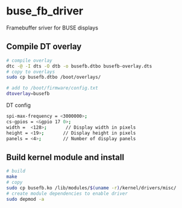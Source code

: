 # buse_fb_driver
Framebuffer sriver for BUSE displays


## Compile DT overlay
```bash
# compile overlay
dtc -@ -I dts -O dtb -o busefb.dtbo busefb-overlay.dts
# copy to overlays
sudo cp busefb.dtbo /boot/overlays/

# add to /boot/firmware/config.txt
dtoverlay=busefb
```

DT config

```bash
spi-max-frequency = <3000000>;
cs-gpios = <&gpio 17 0>;
width =  <128>;       // Display width in pixels
height = <19>;       // Display height in pixels
panels = <4>;        // Number of display panels

```


## Build kernel module and install
```bash
# build
make
# copy
sudo cp busefb.ko /lib/modules/$(uname -r)/kernel/drivers/misc/
# create module dependencies to enable driver
sudo depmod -a

```


